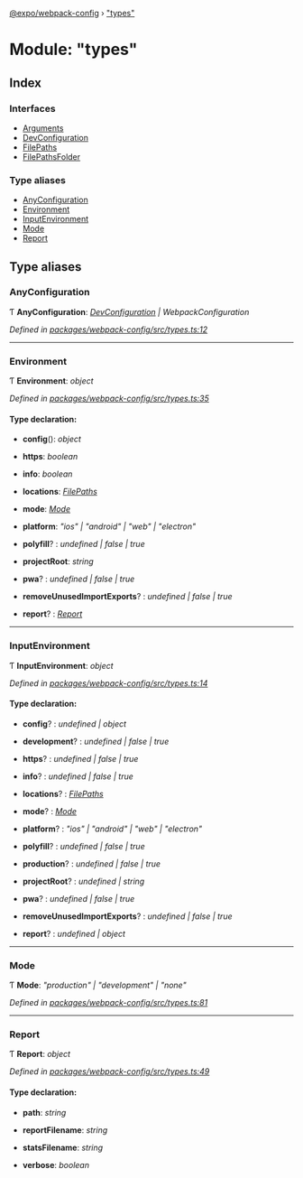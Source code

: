 [@expo/webpack-config](../README.md) › ["types"](_types_.md)

# Module: "types"

## Index

### Interfaces

* [Arguments](../interfaces/_types_.arguments.md)
* [DevConfiguration](../interfaces/_types_.devconfiguration.md)
* [FilePaths](../interfaces/_types_.filepaths.md)
* [FilePathsFolder](../interfaces/_types_.filepathsfolder.md)

### Type aliases

* [AnyConfiguration](_types_.md#anyconfiguration)
* [Environment](_types_.md#environment)
* [InputEnvironment](_types_.md#inputenvironment)
* [Mode](_types_.md#mode)
* [Report](_types_.md#report)

## Type aliases

###  AnyConfiguration

Ƭ **AnyConfiguration**: *[DevConfiguration](../interfaces/_types_.devconfiguration.md) | WebpackConfiguration*

*Defined in [packages/webpack-config/src/types.ts:12](https://github.com/expo/expo-cli/blob/bafc13a2/packages/webpack-config/src/types.ts#L12)*

___

###  Environment

Ƭ **Environment**: *object*

*Defined in [packages/webpack-config/src/types.ts:35](https://github.com/expo/expo-cli/blob/bafc13a2/packages/webpack-config/src/types.ts#L35)*

#### Type declaration:

* **config**(): *object*

* **https**: *boolean*

* **info**: *boolean*

* **locations**: *[FilePaths](../interfaces/_types_.filepaths.md)*

* **mode**: *[Mode](_types_.md#mode)*

* **platform**: *"ios" | "android" | "web" | "electron"*

* **polyfill**? : *undefined | false | true*

* **projectRoot**: *string*

* **pwa**? : *undefined | false | true*

* **removeUnusedImportExports**? : *undefined | false | true*

* **report**? : *[Report](_types_.md#report)*

___

###  InputEnvironment

Ƭ **InputEnvironment**: *object*

*Defined in [packages/webpack-config/src/types.ts:14](https://github.com/expo/expo-cli/blob/bafc13a2/packages/webpack-config/src/types.ts#L14)*

#### Type declaration:

* **config**? : *undefined | object*

* **development**? : *undefined | false | true*

* **https**? : *undefined | false | true*

* **info**? : *undefined | false | true*

* **locations**? : *[FilePaths](../interfaces/_types_.filepaths.md)*

* **mode**? : *[Mode](_types_.md#mode)*

* **platform**? : *"ios" | "android" | "web" | "electron"*

* **polyfill**? : *undefined | false | true*

* **production**? : *undefined | false | true*

* **projectRoot**? : *undefined | string*

* **pwa**? : *undefined | false | true*

* **removeUnusedImportExports**? : *undefined | false | true*

* **report**? : *undefined | object*

___

###  Mode

Ƭ **Mode**: *"production" | "development" | "none"*

*Defined in [packages/webpack-config/src/types.ts:81](https://github.com/expo/expo-cli/blob/bafc13a2/packages/webpack-config/src/types.ts#L81)*

___

###  Report

Ƭ **Report**: *object*

*Defined in [packages/webpack-config/src/types.ts:49](https://github.com/expo/expo-cli/blob/bafc13a2/packages/webpack-config/src/types.ts#L49)*

#### Type declaration:

* **path**: *string*

* **reportFilename**: *string*

* **statsFilename**: *string*

* **verbose**: *boolean*
